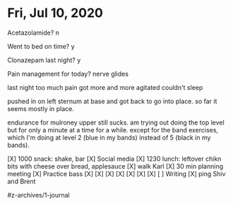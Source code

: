 # Fri, Jul 10, 2020
Acetazolamide? n

Went to bed on time? y

Clonazepam last night? y

Pain management for today? nerve glides

last night too much pain got more and more agitated couldn't sleep
 
pushed in on left sternum at base and got back to go into place. so far it seems mostly in place.

endurance for mulroney upper still sucks. am trying out doing the top level but for only a minute at a time for a while. except for the band exercises, which I'm doing at level 2 (blue in my bands) instead of 5 (black in my bands). 


[X] 1000 snack: shake, bar
[X] Social media
[X] 1230 lunch: leftover chikn bits with cheese over bread, applesauce
[X] walk Karl
[X] 30 min planning meeting
[X] Practice bass
[X] [X] [X] [X] [X] [X] [X] [ ] Writing
	[X] ping Shiv and Brent


#z-archives/1-journal